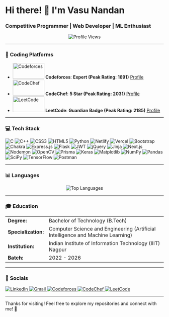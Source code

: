 <h1>Hi there! 👋 I'm <strong>Vasu Nandan</strong></h1>
<h3><strong>Competitive Programmer | Web Developer | ML Enthusiast</strong></h3>

<p align="center">
  <img src="https://komarev.com/ghpvc/?username=phoenixvasu&label=Profile%20Views&color=0e75b6&style=flat" alt="Profile Views" />
</p>

<hr>

<h3>💎 <strong>Coding Platforms</strong></h3>
<ul>
  <li>
    <img src="https://camo.githubusercontent.com/0f22d6107764d6e8a0938bd88dcaad5b920c306e7351da5cf847082940513453/68747470733a2f2f636f6465666f726365732e6f72672f732f32323438312f696d616765732f636f6465666f726365732d73706f6e736f7265642d62792d746f6e2e706e67" alt="Codeforces" width="100" height="50" />
    <strong>Codeforces</strong>: <strong>Expert (Peak Rating: 1691)</strong> <a href="https://codeforces.com/profile/phoenix_vasu">Profile</a>
  </li>
  <li>
    <img src="https://camo.githubusercontent.com/a5481a352cfcb115616d60cc0770b076c21fb4e95b0bdc673cf9aaa4e9b5e524/68747470733a2f2f63646e2e636f6465636865662e636f6d2f696d616765732f63632d6c6f676f2e737667" alt="CodeChef" width="100" height="50" />
    <strong>CodeChef</strong>: <strong>5 Star (Peak Rating: 2031)</strong> <a href="https://www.codechef.com/users/phoenix_vasu">Profile</a>
  </li>
  <li>
    <img src="https://camo.githubusercontent.com/1018b9f44fb8caa5106751c73b9379b15166d8a0f25c7ea4904f938015ec81de/68747470733a2f2f75706c6f61642e77696b696d656469612e6f72672f77696b6970656469612f636f6d6d6f6e732f632f63322f4c656574436f64655f4c6f676f5f322e706e67" alt="LeetCode" width="100" height="50" />
    <strong>LeetCode</strong>: <strong>Guardian Badge (Peak Rating: 2185)</strong> <a href="https://leetcode.com/u/phoenix_vasu/">Profile</a>
  </li>
</ul>


<hr>

<h3>💻 <strong>Tech Stack</strong></h3>
<p>
  <img src="https://img.shields.io/badge/c-%2300599C.svg?style=for-the-badge&logo=c&logoColor=white" alt="C" />
  <img src="https://img.shields.io/badge/c++-%2300599C.svg?style=for-the-badge&logo=c%2B%2B&logoColor=white" alt="C++" />
  <img src="https://img.shields.io/badge/css3-%231572B6.svg?style=for-the-badge&logo=css3&logoColor=white" alt="CSS3" />
  <img src="https://img.shields.io/badge/html5-%23E34F26.svg?style=for-the-badge&logo=html5&logoColor=white" alt="HTML5" />
  <img src="https://img.shields.io/badge/python-3670A0?style=for-the-badge&logo=python&logoColor=ffdd54" alt="Python" />
  <img src="https://img.shields.io/badge/netlify-%23000000.svg?style=for-the-badge&logo=netlify&logoColor=#00C7B7" alt="Netlify" />
  <img src="https://img.shields.io/badge/vercel-%23000000.svg?style=for-the-badge&logo=vercel&logoColor=white" alt="Vercel" />
  <img src="https://img.shields.io/badge/bootstrap-%238511FA.svg?style=for-the-badge&logo=bootstrap&logoColor=white" alt="Bootstrap" />
  <img src="https://img.shields.io/badge/chakra-%234ED1C5.svg?style=for-the-badge&logo=chakraui&logoColor=white" alt="Chakra" />
  <img src="https://img.shields.io/badge/express.js-%23404d59.svg?style=for-the-badge&logo=express&logoColor=%2361DAFB" alt="Express.js" />
  <img src="https://img.shields.io/badge/flask-%23000.svg?style=for-the-badge&logo=flask&logoColor=white" alt="Flask" />
  <img src="https://img.shields.io/badge/JWT-black?style=for-the-badge&logo=JSON%20web%20tokens" alt="JWT" />
  <img src="https://img.shields.io/badge/jquery-%230769AD.svg?style=for-the-badge&logo=jquery&logoColor=white" alt="jQuery" />
  <img src="https://img.shields.io/badge/jinja-white.svg?style=for-the-badge&logo=jinja&logoColor=black" alt="Jinja" />
  <img src="https://img.shields.io/badge/Next-black?style=for-the-badge&logo=next.js&logoColor=white" alt="Next.js" />
  <img src="https://img.shields.io/badge/nodemon-%23323330.svg?style=for-the-badge&logo=nodemon&logoColor=%BBDEAD" alt="Nodemon" />
  <img src="https://img.shields.io/badge/opencv-%23white.svg?style=for-the-badge&logo=opencv&logoColor=white" alt="OpenCV" />
  <img src="https://img.shields.io/badge/prisma-3982CE?style=for-the-badge&logo=Prisma&logoColor=white" alt="Prisma" />
  <img src="https://img.shields.io/badge/keras-%23D00000.svg?style=for-the-badge&logo=Keras&logoColor=white" alt="Keras" />
  <img src="https://img.shields.io/badge/matplotlib-%23ffffff.svg?style=for-the-badge&logo=Matplotlib&logoColor=black" alt="Matplotlib" />
  <img src="https://img.shields.io/badge/numpy-%23013243.svg?style=for-the-badge&logo=numpy&logoColor=white" alt="NumPy" />
  <img src="https://img.shields.io/badge/pandas-%23150458.svg?style=for-the-badge&logo=pandas&logoColor=white" alt="Pandas" />
  <img src="https://img.shields.io/badge/scipy-%230C55A5.svg?style=for-the-badge&logo=scipy&logoColor=%white" alt="SciPy" />
  <img src="https://img.shields.io/badge/TensorFlow-%23FF6F00.svg?style=for-the-badge&logo=TensorFlow&logoColor=white" alt="TensorFlow" />
  <img src="https://img.shields.io/badge/postman-FF6C37?style=for-the-badge&logo=postman&logoColor=white" alt="Postman" />
</p>

<hr>
<h3>📊 <strong>Languages</strong></h3>
<p align="center">
  <img src="https://github-readme-stats.vercel.app/api/top-langs/?username=phoenixvasu&layout=compact&theme=dark&hide_border=false" alt="Top Languages" />
</p>

<hr>
<h3>🎓 <strong>Education</strong></h3>
<table>
  <tr>
    <td><strong>Degree:</strong></td>
    <td>Bachelor of Technology (B.Tech)</td>
  </tr>
  <tr>
    <td><strong>Specialization:</strong></td>
    <td>Computer Science and Engineering (Artificial Intelligence and Machine Learning)</td>
  </tr>
  <tr>
    <td><strong>Institution:</strong></td>
    <td>Indian Institute of Information Technology (IIIT) Nagpur</td>
  </tr>
  <tr>
    <td><strong>Batch:</strong></td>
    <td>2022 - 2026</td>
  </tr>
</table>


<hr>
<h3>📱 <strong>Socials</strong></h3>
<p>
  <a href="https://www.linkedin.com/in/vasu-nandan-9bb342257/">
    <img src="https://img.shields.io/badge/LinkedIn-0077B5?style=for-the-badge&logo=linkedin&logoColor=white" alt="LinkedIn" />
  </a>
  <a href="mailto:vasu21aug@gmail.com">
    <img src="https://img.shields.io/badge/Gmail-D14836?style=for-the-badge&logo=gmail&logoColor=white" alt="Gmail" />
  </a>
  <a href="https://codeforces.com/profile/phoenix_vasu">
    <img src="https://img.shields.io/badge/Codeforces-1F8ACB?style=for-the-badge&logo=codeforces&logoColor=white" alt="Codeforces" />
  </a>
  <a href="https://www.codechef.com/users/phoenix_vasu">
    <img src="https://img.shields.io/badge/CodeChef-5B4638?style=for-the-badge&logo=codechef&logoColor=white" alt="CodeChef" />
  </a>
  <a href="https://leetcode.com/u/phoenix_vasu/">
    <img src="https://img.shields.io/badge/LeetCode-000000?style=for-the-badge&logo=leetcode&logoColor=white" alt="LeetCode" />
  </a>
</p>
<hr>
<p>Thanks for visiting! Feel free to explore my repositories and connect with me! 🌟</p>

